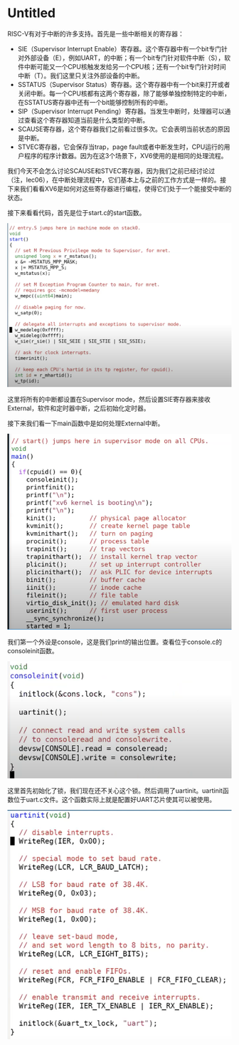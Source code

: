 # Untitled

RISC-V有对于中断的许多支持。首先是一些中断相关的寄存器：

* SIE（Supervisor Interrupt Enable）寄存器。这个寄存器中有一个bit专门针对外部设备（E），例如UART，的中断；有一个bit专门针对软件中断（S），软件中断可能又一个CPU核触发发给另一个CPU核；还有一个bit专门针对时间中断（T）。我们这里只关注外部设备的中断。
* SSTATUS（Supervisor Status）寄存器。这个寄存器中有一个bit来打开或者关闭中断。每一个CPU核都有这两个寄存器，除了能够单独控制特定的中断，在SSTATUS寄存器中还有一个bit能够控制所有的中断。
* SIP（Supervisor Interrupt Pending）寄存器。当发生中断时，处理器可以通过查看这个寄存器知道当前是什么类型的中断。
* SCAUSE寄存器，这个寄存器我们之前看过很多次。它会表明当前状态的原因是中断。
* STVEC寄存器，它会保存当trap，page fault或者中断发生时，CPU运行的用户程序的程序计数器。因为在这3个场景下，XV6使用的是相同的处理流程。

我们今天不会怎么讨论SCAUSE和STVEC寄存器，因为我们之前已经讨论过（注，lec06），在中断处理流程中，它们基本上与之前的工作方式是一样的。接下来我们看看XV6是如何对这些寄存器进行编程，使得它们处于一个能接受中断的状态。

接下来看看代码，首先是位于start.c的start函数。

![](../.gitbook/assets/image%20%28369%29.png)

这里将所有的中断都设置在Supervisor mode，然后设置SIE寄存器来接收External，软件和定时器中断，之后初始化定时器。

接下来我们看一下main函数中是如何处理External中断。

![](../.gitbook/assets/image%20%28368%29.png)

我们第一个外设是console，这是我们print的输出位置。查看位于console.c的consoleinit函数。

![](../.gitbook/assets/image%20%28371%29.png)

这里首先初始化了锁，我们现在还不关心这个锁。然后调用了uartinit。uartinit函数位于uart.c文件。这个函数实际上就是配置好UART芯片使其可以被使用。

![](../.gitbook/assets/image%20%28372%29.png)


